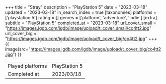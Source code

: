 +++
title = "Stray"
description = "PlayStation 5"
date = "2023-03-18"
updated = "2023-03-18"
in_search_index = true
[taxonomies]
platforms = ['playstation 5']
rating = []
genres = ['platform', 'adventure', 'indie']
[extra]
subtitle = "PlayStation 5"
completed_at = "2023-03-18"
url_cover_small = "https://images.igdb.com/igdb/image/upload/t_cover_small/co4tt2.jpg"
url_cover_big = "https://images.igdb.com/igdb/image/upload/t_cover_big/co4tt2.jpg"
+++
{{ image(src="https://images.igdb.com/igdb/image/upload/t_cover_big/co4tt2.jpg") }}

|              |            |
| ------------ | ---------- |
| Played platforms    | PlayStation 5 |
| Completed at | 2023/03/18 |

